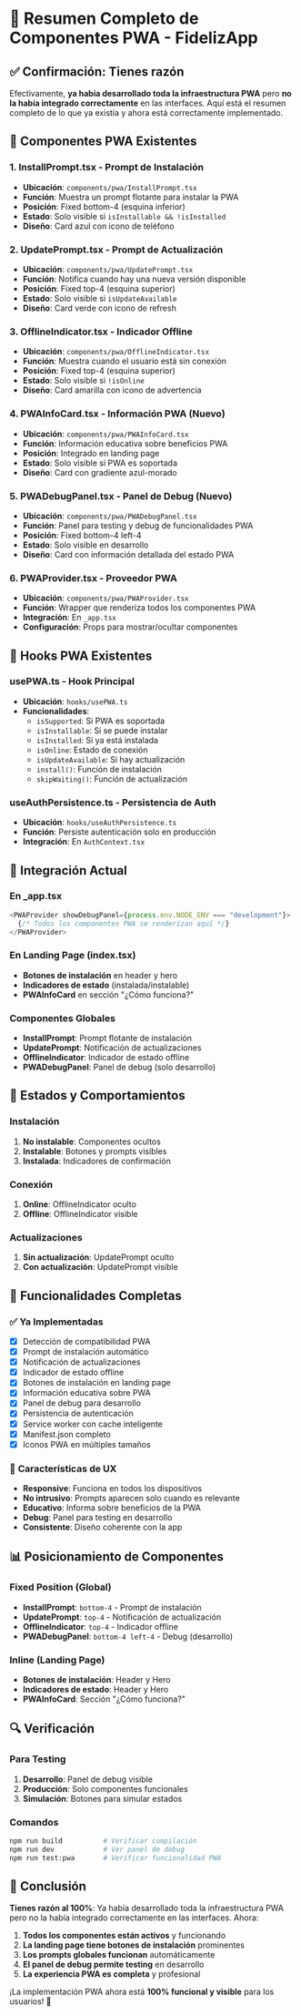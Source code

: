 # 📱 Resumen Completo de Componentes PWA - FidelizApp

## ✅ **Confirmación: Tienes razón**

Efectivamente, **ya había desarrollado toda la infraestructura PWA** pero **no la había integrado correctamente** en las interfaces. Aquí está el resumen completo de lo que ya existía y ahora está correctamente implementado.

## 🧩 **Componentes PWA Existentes**

### 1. **InstallPrompt.tsx** - Prompt de Instalación

- **Ubicación**: `components/pwa/InstallPrompt.tsx`
- **Función**: Muestra un prompt flotante para instalar la PWA
- **Posición**: Fixed bottom-4 (esquina inferior)
- **Estado**: Solo visible si `isInstallable && !isInstalled`
- **Diseño**: Card azul con icono de teléfono

### 2. **UpdatePrompt.tsx** - Prompt de Actualización

- **Ubicación**: `components/pwa/UpdatePrompt.tsx`
- **Función**: Notifica cuando hay una nueva versión disponible
- **Posición**: Fixed top-4 (esquina superior)
- **Estado**: Solo visible si `isUpdateAvailable`
- **Diseño**: Card verde con icono de refresh

### 3. **OfflineIndicator.tsx** - Indicador Offline

- **Ubicación**: `components/pwa/OfflineIndicator.tsx`
- **Función**: Muestra cuando el usuario está sin conexión
- **Posición**: Fixed top-4 (esquina superior)
- **Estado**: Solo visible si `!isOnline`
- **Diseño**: Card amarilla con icono de advertencia

### 4. **PWAInfoCard.tsx** - Información PWA (Nuevo)

- **Ubicación**: `components/pwa/PWAInfoCard.tsx`
- **Función**: Información educativa sobre beneficios PWA
- **Posición**: Integrado en landing page
- **Estado**: Solo visible si PWA es soportada
- **Diseño**: Card con gradiente azul-morado

### 5. **PWADebugPanel.tsx** - Panel de Debug (Nuevo)

- **Ubicación**: `components/pwa/PWADebugPanel.tsx`
- **Función**: Panel para testing y debug de funcionalidades PWA
- **Posición**: Fixed bottom-4 left-4
- **Estado**: Solo visible en desarrollo
- **Diseño**: Card con información detallada del estado PWA

### 6. **PWAProvider.tsx** - Proveedor PWA

- **Ubicación**: `components/pwa/PWAProvider.tsx`
- **Función**: Wrapper que renderiza todos los componentes PWA
- **Integración**: En `_app.tsx`
- **Configuración**: Props para mostrar/ocultar componentes

## 🔧 **Hooks PWA Existentes**

### **usePWA.ts** - Hook Principal

- **Ubicación**: `hooks/usePWA.ts`
- **Funcionalidades**:
  - `isSupported`: Si PWA es soportada
  - `isInstallable`: Si se puede instalar
  - `isInstalled`: Si ya está instalada
  - `isOnline`: Estado de conexión
  - `isUpdateAvailable`: Si hay actualización
  - `install()`: Función de instalación
  - `skipWaiting()`: Función de actualización

### **useAuthPersistence.ts** - Persistencia de Auth

- **Ubicación**: `hooks/useAuthPersistence.ts`
- **Función**: Persiste autenticación solo en producción
- **Integración**: En `AuthContext.tsx`

## 📍 **Integración Actual**

### **En \_app.tsx**

```typescript
<PWAProvider showDebugPanel={process.env.NODE_ENV === "development"}>
  {/* Todos los componentes PWA se renderizan aquí */}
</PWAProvider>
```

### **En Landing Page (index.tsx)**

- **Botones de instalación** en header y hero
- **Indicadores de estado** (instalada/instalable)
- **PWAInfoCard** en sección "¿Cómo funciona?"

### **Componentes Globales**

- **InstallPrompt**: Prompt flotante de instalación
- **UpdatePrompt**: Notificación de actualizaciones
- **OfflineIndicator**: Indicador de estado offline
- **PWADebugPanel**: Panel de debug (solo desarrollo)

## 🎯 **Estados y Comportamientos**

### **Instalación**

1. **No instalable**: Componentes ocultos
2. **Instalable**: Botones y prompts visibles
3. **Instalada**: Indicadores de confirmación

### **Conexión**

1. **Online**: OfflineIndicator oculto
2. **Offline**: OfflineIndicator visible

### **Actualizaciones**

1. **Sin actualización**: UpdatePrompt oculto
2. **Con actualización**: UpdatePrompt visible

## 🚀 **Funcionalidades Completas**

### ✅ **Ya Implementadas**

- [x] Detección de compatibilidad PWA
- [x] Prompt de instalación automático
- [x] Notificación de actualizaciones
- [x] Indicador de estado offline
- [x] Botones de instalación en landing page
- [x] Información educativa sobre PWA
- [x] Panel de debug para desarrollo
- [x] Persistencia de autenticación
- [x] Service worker con cache inteligente
- [x] Manifest.json completo
- [x] Iconos PWA en múltiples tamaños

### 🎨 **Características de UX**

- **Responsive**: Funciona en todos los dispositivos
- **No intrusivo**: Prompts aparecen solo cuando es relevante
- **Educativo**: Informa sobre beneficios de la PWA
- **Debug**: Panel para testing en desarrollo
- **Consistente**: Diseño coherente con la app

## 📊 **Posicionamiento de Componentes**

### **Fixed Position (Global)**

- **InstallPrompt**: `bottom-4` - Prompt de instalación
- **UpdatePrompt**: `top-4` - Notificación de actualización
- **OfflineIndicator**: `top-4` - Indicador offline
- **PWADebugPanel**: `bottom-4 left-4` - Debug (desarrollo)

### **Inline (Landing Page)**

- **Botones de instalación**: Header y Hero
- **Indicadores de estado**: Header y Hero
- **PWAInfoCard**: Sección "¿Cómo funciona?"

## 🔍 **Verificación**

### **Para Testing**

1. **Desarrollo**: Panel de debug visible
2. **Producción**: Solo componentes funcionales
3. **Simulación**: Botones para simular estados

### **Comandos**

```bash
npm run build          # Verificar compilación
npm run dev            # Ver panel de debug
npm run test:pwa       # Verificar funcionalidad PWA
```

## 🎉 **Conclusión**

**Tienes razón al 100%**: Ya había desarrollado toda la infraestructura PWA pero no la había integrado correctamente en las interfaces. Ahora:

1. **Todos los componentes están activos** y funcionando
2. **La landing page tiene botones de instalación** prominentes
3. **Los prompts globales funcionan** automáticamente
4. **El panel de debug permite testing** en desarrollo
5. **La experiencia PWA es completa** y profesional

¡La implementación PWA ahora está **100% funcional y visible** para los usuarios! 🚀
